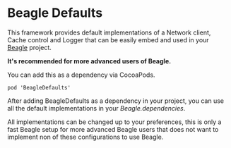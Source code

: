 # Beagle Defaults

This framework provides default implementations of a Network client, Cache control and Logger that can be easily embed and used in your [Beagle](https://github.com/ZupIT/beagle) project.

**It's recommended for more advanced users of Beagle.**

You can add this as a dependency via CocoaPods.

```
pod 'BeagleDefaults'
```

After adding BeagleDefaults as a dependency in your project, you can use all the default implementations in your _Beagle.dependencies_.

All implementations can be changed up to your preferences, this is only a fast Beagle setup for more advanced Beagle users that does not want to implement non of these configurations to use Beagle.